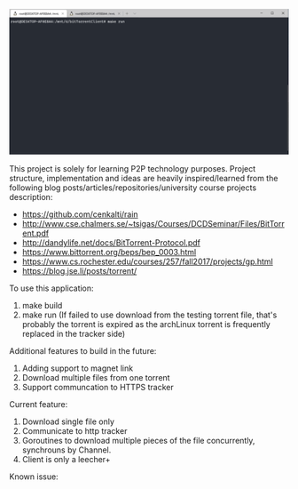 ![Farmers Market Finder Demo](demo/gif.gif)



This project is solely for learning P2P technology purposes.
Project structure, implementation and ideas are heavily inspired/learned from the following blog posts/articles/repositories/university course projects description:
- https://github.com/cenkalti/rain
- http://www.cse.chalmers.se/~tsigas/Courses/DCDSeminar/Files/BitTorrent.pdf
- http://dandylife.net/docs/BitTorrent-Protocol.pdf
- https://www.bittorrent.org/beps/bep_0003.html
- https://www.cs.rochester.edu/courses/257/fall2017/projects/gp.html
- https://blog.jse.li/posts/torrent/


To use this application: 
1. make build
2. make run
(If failed to use download from the testing torrent file, that's probably the torrent is expired as the archLinux torrent is frequently replaced in the tracker side)

Additional features to build in the future:
1. Adding support to magnet link
2. Download multiple files from one torrent
3. Support communcation to HTTPS tracker

Current feature:
1. Download single file only
2. Communicate to http tracker
3. Goroutines to download multiple pieces of the file concurrently, synchrouns by Channel.
4. Client is only a leecher+

Known issue:
